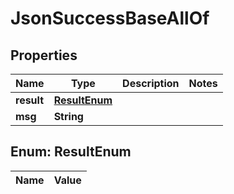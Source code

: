 

# JsonSuccessBaseAllOf

## Properties

Name | Type | Description | Notes
------------ | ------------- | ------------- | -------------
**result** | [**ResultEnum**](#ResultEnum) |  | 
**msg** | **String** |  | 


## Enum: ResultEnum

Name | Value
---- | -----




